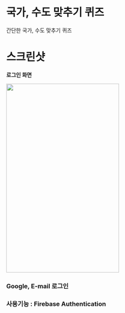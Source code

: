 # 국가, 수도 맞추기 퀴즈
간단한 국가, 수도 맞추기 퀴즈 

스크린샷
==========
**로그인 화면**
<div>
  <img width="300" height="500" src="https://user-images.githubusercontent.com/18605138/46819265-42067580-cdbe-11e8-96c4-3764e0038b10.PNG">
</div>

### Google, E-mail 로그인 
### 사용기능 : Firebase Authentication
